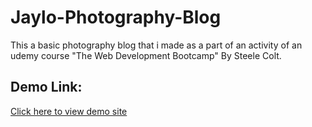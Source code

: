 # Jaylo-Photography-Blog
This a basic photography blog that i made as a part of an activity of an udemy course "The Web Development Bootcamp" By Steele Colt.

## Demo Link: ##
[Click here to view demo site](https://jlohani-photo-blog.netlify.com/)
